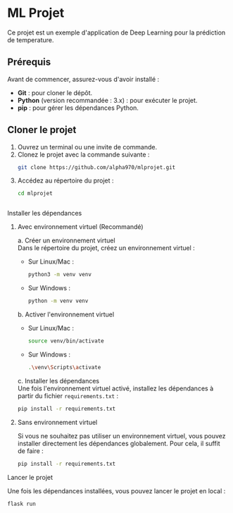 # ML Projet

Ce projet est un exemple d'application de Deep Learning pour la prédiction de temperature.

## Prérequis

Avant de commencer, assurez-vous d'avoir installé :

- **Git** : pour cloner le dépôt.
- **Python** (version recommandée : 3.x) : pour exécuter le projet.
- **pip** : pour gérer les dépendances Python.

## Cloner le projet

1. Ouvrez un terminal ou une invite de commande.
2. Clonez le projet avec la commande suivante :
   ```bash
   git clone https://github.com/alpha970/mlprojet.git
3. Accédez au répertoire du projet :
   ```bash
   cd mlprojet



Installer les dépendances

1. Avec environnement virtuel (Recommandé)

   a. Créer un environnement virtuel  
   Dans le répertoire du projet, créez un environnement virtuel :
   - Sur Linux/Mac :
     ```bash
     python3 -m venv venv
   - Sur Windows :
     ```bash
     python -m venv venv

   b. Activer l'environnement virtuel  
   - Sur Linux/Mac :
     ```bash
     source venv/bin/activate
   - Sur Windows :
     ```bash
     .\venv\Scripts\activate

   c. Installer les dépendances  
   Une fois l'environnement virtuel activé, installez les dépendances à partir du fichier `requirements.txt` :
     ```bash
     pip install -r requirements.txt

3. Sans environnement virtuel

   Si vous ne souhaitez pas utiliser un environnement virtuel, vous pouvez installer directement les dépendances globalement. Pour cela, il suffit de faire :
     ```bash
     pip install -r requirements.txt

Lancer le projet

Une fois les dépendances installées, vous pouvez lancer le projet en local :
   ```bash
   flask run
